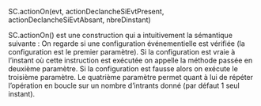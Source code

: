 SC.actionOn(evt, actionDeclancheSiEvtPresent, actionDeclancheSiEvtAbsant, nbreDinstant) 

SC.actionOn() est une construction qui a intuitivement la sémantique suivante :
		On regarde si une configuration événementielle est vérifiée (la configuration est le premier paramètre).
		Si la configuration est vraie à l’instant où cette instruction est exécutée on appelle la méthode passée en deuxième paramètre. 
		Si la configuration est fausse alors on exécute le troisième paramètre. 
		Le quatrième paramètre permet quant à lui de répéter l’opération en boucle sur un nombre d’intrants donné (par défaut 1 seul instant). 
